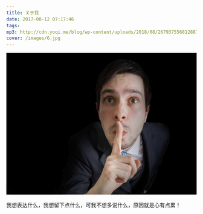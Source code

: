 ```yaml
---
title: 关于我
date: 2017-08-12 07:17:46
tags: 
mp3: http://cdn.yoqi.me/blog/wp-content/uploads/2018/08/2679375568128871942_hd.mp3
cover: /images/6.jpg
---
```

![](/images/6.jpg)

我想表达什么，我想留下点什么，可我不想多说什么，原因就是心有点累！

